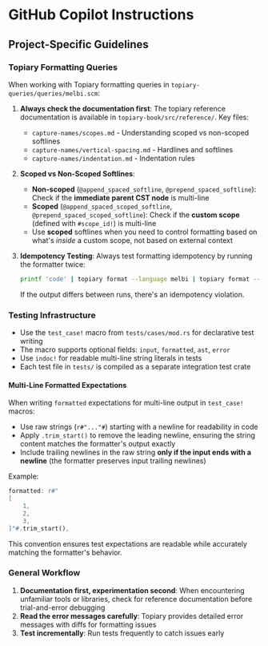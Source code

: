 # GitHub Copilot Instructions

## Project-Specific Guidelines

### Topiary Formatting Queries

When working with Topiary formatting queries in `topiary-queries/queries/melbi.scm`:

1. **Always check the documentation first**: The topiary reference documentation is available in `topiary-book/src/reference/`. Key files:
   - `capture-names/scopes.md` - Understanding scoped vs non-scoped softlines
   - `capture-names/vertical-spacing.md` - Hardlines and softlines
   - `capture-names/indentation.md` - Indentation rules

2. **Scoped vs Non-Scoped Softlines**:
   - **Non-scoped** (`@append_spaced_softline`, `@prepend_spaced_softline`): Check if the **immediate parent CST node** is multi-line
   - **Scoped** (`@append_spaced_scoped_softline`, `@prepend_spaced_scoped_softline`): Check if the **custom scope** (defined with `#scope_id!`) is multi-line
   - Use **scoped** softlines when you need to control formatting based on what's *inside* a custom scope, not based on external context

3. **Idempotency Testing**: Always test formatting idempotency by running the formatter twice:
   ```bash
   printf 'code' | topiary format --language melbi | topiary format --language melbi
   ```
   If the output differs between runs, there's an idempotency violation.

### Testing Infrastructure

- Use the `test_case!` macro from `tests/cases/mod.rs` for declarative test writing
- The macro supports optional fields: `input`, `formatted`, `ast`, `error`
- Use `indoc!` for readable multi-line string literals in tests
- Each test file in `tests/` is compiled as a separate integration test crate

#### Multi-Line Formatted Expectations

When writing `formatted` expectations for multi-line output in `test_case!` macros:

- Use raw strings (`r#"..."#`) starting with a newline for readability in code
- Apply `.trim_start()` to remove the leading newline, ensuring the string content matches the formatter's output exactly
- Include trailing newlines in the raw string **only if the input ends with a newline** (the formatter preserves input trailing newlines)

Example:

```rust
formatted: r#"
[
    1,
    2,
    3,
]"#.trim_start(),
```

This convention ensures test expectations are readable while accurately matching the formatter's behavior.

### General Workflow

1. **Documentation first, experimentation second**: When encountering unfamiliar tools or libraries, check for reference documentation before trial-and-error debugging
2. **Read the error messages carefully**: Topiary provides detailed error messages with diffs for formatting issues
3. **Test incrementally**: Run tests frequently to catch issues early
